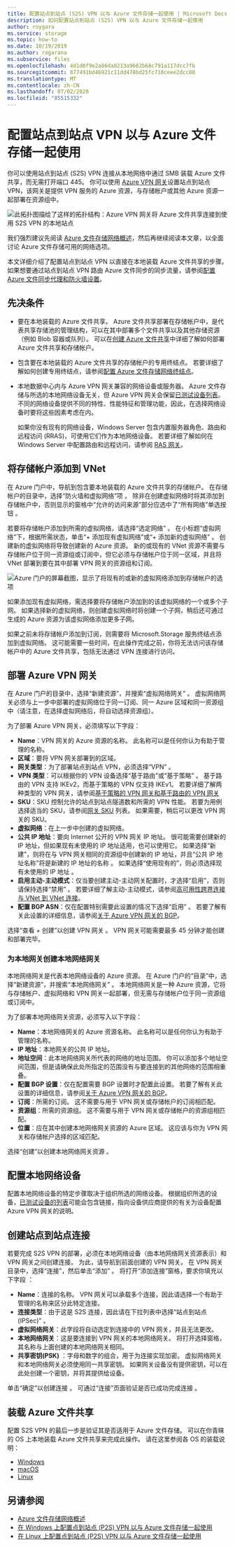 ```yaml
---
title: 配置站点到站点 (S2S) VPN 以与 Azure 文件存储一起使用 | Microsoft Docs
description: 如何配置站点到站点 (S2S) VPN 以与 Azure 文件存储一起使用
author: roygara
ms.service: storage
ms.topic: how-to
ms.date: 10/19/2019
ms.author: rogarana
ms.subservice: files
ms.openlocfilehash: 4d1d0f9e2a86da8213a9662b68c791a117dcc7fb
ms.sourcegitcommit: 877491bd46921c11dd478bd25fc718ceee2dcc08
ms.translationtype: MT
ms.contentlocale: zh-CN
ms.lasthandoff: 07/02/2020
ms.locfileid: "85515332"
---
```

# <a name="configure-a-site-to-site-vpn-for-use-with-azure-files"></a>配置站点到站点 VPN 以与 Azure 文件存储一起使用
你可以使用站点到站点 (S2S) VPN 连接从本地网络中通过 SMB 装载 Azure 文件共享，而无需打开端口 445。 你可以使用 [Azure VPN 网关](../../vpn-gateway/vpn-gateway-about-vpngateways.md)设置站点到站点 VPN，该网关是提供 VPN 服务的 Azure 资源，与存储帐户或其他 Azure 资源一起部署在资源组中。

![此拓扑图描绘了这样的拓扑结构：Azure VPN 网关将 Azure 文件共享连接到使用 S2S VPN 的本地站点](media/storage-files-configure-s2s-vpn/s2s-topology.png)

我们强烈建议先阅读 [Azure 文件存储网络概述](storage-files-networking-overview.md)，然后再继续阅读本文章，以全面讨论 Azure 文件存储可用的网络选项。

本文详细介绍了配置站点到站点 VPN 以直接在本地装载 Azure 文件共享的步骤。 如果想要通过站点到站点 VPN 路由 Azure 文件同步的同步流量，请参阅[配置 Azure 文件同步代理和防火墙设置](storage-sync-files-firewall-and-proxy.md)。

## <a name="prerequisites"></a>先决条件
- 要在本地装载的 Azure 文件共享。 Azure 文件共享部署在存储帐户中，是代表共享存储池的管理结构，可以在其中部署多个文件共享以及其他存储资源（例如 Blob 容器或队列）。 可以在[创建 Azure 文件共享](storage-how-to-create-file-share.md)中详细了解如何部署 Azure 文件共享和存储帐户。

- 包含要在本地装载的 Azure 文件共享的存储帐户的专用终结点。 若要详细了解如何创建专用终结点，请参阅[配置 Azure 文件存储网络终结点](storage-files-networking-endpoints.md?tabs=azure-portal)。 

- 本地数据中心内与 Azure VPN 网关兼容的网络设备或服务器。 Azure 文件存储与所选的本地网络设备无关，但 Azure VPN 网关会保留[已测试设备列表](../../vpn-gateway/vpn-gateway-about-vpn-devices.md)。 不同的网络设备提供不同的特性、性能特征和管理功能，因此，在选择网络设备时要将这些因素考虑在内。

    如果你没有现有的网络设备，Windows Server 包含内置服务器角色、路由和远程访问 (RRAS)，可使用它们作为本地网络设备。 若要详细了解如何在 Windows Server 中配置路由和远程访问，请参阅 [RAS 网关](https://docs.microsoft.com/windows-server/remote/remote-access/ras-gateway/ras-gateway)。

## <a name="add-storage-account-to-vnet"></a>将存储帐户添加到 VNet
在 Azure 门户中，导航到包含要本地装载的 Azure 文件共享的存储帐户。 在存储帐户的目录中，选择“防火墙和虚拟网络”项  。 除非在创建虚拟网络时将其添加到存储帐户中，否则显示的窗格中“允许的访问来源”部分应选中了“所有网络”单选按钮   。

若要将存储帐户添加到所需的虚拟网络，请选择“选定网络”  。 在小标题“虚拟网络”下，根据所需状态，单击“+ 添加现有虚拟网络”或“+ 添加新的虚拟网络”    。 创建新的虚拟网络将导致创建新的 Azure 资源。 新的或现有的 VNet 资源不需要与存储帐户位于同一资源组或订阅中，但它必须与存储帐户位于同一区域，并且将 VNet 部署到要在其中部署 VPN 网关的资源组和订阅。 

![Azure 门户的屏幕截图，显示了将现有的或新的虚拟网络添加到存储帐户的选项](media/storage-files-configure-s2s-vpn/add-vnet-1.png)

如果添加现有虚拟网络，需选择要将存储帐户添加到的该虚拟网络的一个或多个子网。 如果选择新的虚拟网络，则创建虚拟网络时将创建一个子网，稍后还可通过生成的 Azure 资源为该虚拟网络添加更多子网。

如果之前未将存储帐户添加到订阅，则需要将 Microsoft.Storage 服务终结点添加到虚拟网络。 这可能需要一些时间，在此操作完成之前，你将无法访问该存储帐户中的 Azure 文件共享，包括无法通过 VPN 连接进行访问。 

## <a name="deploy-an-azure-vpn-gateway"></a>部署 Azure VPN 网关
在 Azure 门户的目录中，选择“新建资源”，并搜索“虚拟网络网关”   。 虚拟网络网关必须与上一步中部署的虚拟网络位于同一订阅、同一 Azure 区域和同一资源组中（请注意，在选择虚拟网络后，将自动选择资源组）。 

为了部署 Azure VPN 网关，必须填写以下字段：

- **Name**：VPN 网关的 Azure 资源的名称。 此名称可以是任何你认为有助于管理的名称。
- **区域**：要将 VPN 网关部署到的区域。
- **网关类型**：为了部署站点到站点 VPN，必须选择“VPN”  。
- **VPN 类型**：可以根据你的 VPN 设备选择“基于路由”或“基于策略”   。 基于路由的 VPN 支持 IKEv2，而基于策略的 VPN 仅支持 IKEv1。 若要详细了解两种类型的 VPN 网关，请参阅[基于策略的 VPN 网关和基于路由的 VPN 网关](../../vpn-gateway/vpn-gateway-connect-multiple-policybased-rm-ps.md#about)
- **SKU**：SKU 控制允许的站点到站点隧道数和所需的 VPN 性能。 若要为用例选择适当的 SKU，请参阅[网关 SKU](../../vpn-gateway/vpn-gateway-about-vpngateways.md#gwsku) 列表。 如果需要，稍后可以更改 VPN 网关的 SKU。
- **虚拟网络**：在上一步中创建的虚拟网络。
- **公共 IP 地址**：要向 Internet 公开的 VPN 网关 IP 地址。 很可能需要创建新的 IP 地址，但如果现有未使用的 IP 地址适用，也可以使用它。 如果选择“新建”，则将在与 VPN 网关相同的资源组中创建新的 IP 地址，并且“公共 IP 地址名称”将是新建的 IP 地址的名称   。 如果选择“使用现有的”，则必须选择现有未使用的 IP 地址  。
- **启用主动-主动模式**：仅当要创建主动-主动网关配置时，才选择“启用”，否则请保持选择“禁用”   。 若要详细了解主动-主动模式，请参阅[高可用性跨界连接与 VNet 到 VNet 连接](../../vpn-gateway/vpn-gateway-highlyavailable.md)。
- **配置 BGP ASN**：仅在配置特别需要此设置的情况下选择“启用”  。 若要了解有关此设置的详细信息，请参阅[关于 Azure VPN 网关的 BGP](../../vpn-gateway/vpn-gateway-bgp-overview.md)。

选择“查看 + 创建”以创建 VPN 网关  。 VPN 网关可能需要最多 45 分钟才能创建和部署完毕。

### <a name="create-a-local-network-gateway-for-your-on-premises-gateway"></a>为本地网关创建本地网络网关 
本地网络网关是代表本地网络设备的 Azure 资源。 在 Azure 门户的“目录”中，选择“新建资源”，并搜索“本地网络网关”   。 本地网络网关是一种 Azure 资源，它将与存储帐户、虚拟网络和 VPN 网关一起部署，但无需与存储帐户位于同一资源组或订阅中。 

为了部署本地网络网关资源，必须写入以下字段：

- **Name**：本地网络网关的 Azure 资源名称。 此名称可以是任何你认为有助于管理的名称。
- **IP 地址**：本地网关的公共 IP 地址。
- **地址空间**：此本地网络网关所代表的网络的地址范围。 你可以添加多个地址空间范围，但是请确保此处所指定的范围没有与要连接到的其他网络的范围相重叠。 
- **配置 BGP 设置**：仅在配置需要 BGP 设置时才配置此设置。 若要了解有关此设置的详细信息，请参阅[关于 Azure VPN 网关的 BGP](../../vpn-gateway/vpn-gateway-bgp-overview.md)。
- **订阅**：所需的订阅。 这不需要与用于 VPN 网关或存储帐户的订阅相匹配。
- **资源组**：所需的资源组。 这不需要与用于 VPN 网关或存储帐户的资源组相匹配。
- **位置**：应在其中创建本地网络网关资源的 Azure 区域。 这应该与你为 VPN 网关和存储帐户选择的区域匹配。

选择“创建”以创建本地网络网关资源  。  

## <a name="configure-on-premises-network-appliance"></a>配置本地网络设备
配置本地网络设备的特定步骤取决于组织所选的网络设备。 根据组织所选的设备，[已测试设备的列表](../../vpn-gateway/vpn-gateway-about-vpn-devices.md)可能会包含链接，指向设备供应商提供的有关为设备配置 Azure VPN 网关的说明。

## <a name="create-the-site-to-site-connection"></a>创建站点到站点连接
若要完成 S2S VPN 的部署，必须在本地网络设备（由本地网络网关资源表示）和 VPN 网关之间创建连接。 为此，请导航到前面创建的 VPN 网关。 在 VPN 网关目录中，选择“连接”，然后单击“添加”   。 将打开“添加连接”窗格，要求你填充以下字段  ：

- **Name**：连接的名称。 VPN 网关可以承载多个连接，因此请选择一个有助于管理的名称来区分此特定连接。
- **连接类型**：由于这是 S2S 连接，因此请在下拉列表中选择“站点到站点(IPSec)”  。
- **虚拟网络网关**：此字段将自动选定到连接中的 VPN 网关，并且无法更改。
- **本地网络网关**：这是要连接到 VPN 网关的本地网络网关。 将打开选择窗格，其名称与上面创建的本地网络网关相同。
- **共享密钥(PSK)** ：字母和数字的组合，用于为连接实现加密。 虚拟网络网关和本地网络网关必须使用同一共享密钥。 如果网关设备没有提供密钥，可以在此处创建一个密钥，并将其提供给设备。

单击“确定”以创建连接  。 可通过“连接”页面验证是否已成功完成连接  。

## <a name="mount-azure-file-share"></a>装载 Azure 文件共享 
配置 S2S VPN 的最后一步是验证其是否适用于 Azure 文件存储。 可以在你青睐的 OS 上本地装载 Azure 文件共享来完成此操作。 请在这里参阅各 OS 的装载说明：

- [Windows](storage-how-to-use-files-windows.md)
- [macOS](storage-how-to-use-files-mac.md)
- [Linux](storage-how-to-use-files-linux.md)

## <a name="see-also"></a>另请参阅
- [Azure 文件存储网络概述](storage-files-networking-overview.md)
- [在 Windows 上配置点到站点 (P2S) VPN 以与 Azure 文件存储一起使用](storage-files-configure-p2s-vpn-windows.md)
- [在 Linux 上配置点到站点 (P2S) VPN 以与 Azure 文件存储一起使用](storage-files-configure-p2s-vpn-linux.md)